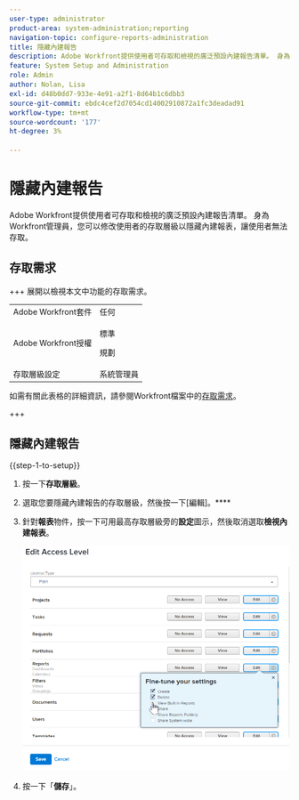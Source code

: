 ```yaml
---
user-type: administrator
product-area: system-administration;reporting
navigation-topic: configure-reports-administration
title: 隱藏內建報告
description: Adobe Workfront提供使用者可存取和檢視的廣泛預設內建報告清單。 身為Workfront管理員，您可以修改使用者的存取層級以隱藏內建報表，讓使用者無法存取。
feature: System Setup and Administration
role: Admin
author: Nolan, Lisa
exl-id: d48b0dd7-933e-4e91-a2f1-8d64b1c6dbb3
source-git-commit: ebdc4cef2d7054cd14002910872a1fc3deadad91
workflow-type: tm+mt
source-wordcount: '177'
ht-degree: 3%

---
```


# 隱藏內建報告

Adobe Workfront提供使用者可存取和檢視的廣泛預設內建報告清單。 身為Workfront管理員，您可以修改使用者的存取層級以隱藏內建報表，讓使用者無法存取。

## 存取需求

+++ 展開以檢視本文中功能的存取需求。

<table style="table-layout:auto"> 
 <col> 
 <col> 
 <tbody> 
  <tr> 
   <td role="rowheader">Adobe Workfront套件</td> 
   <td>任何</td> 
  </tr> 
  <tr> 
  <tr> 
   <td role="rowheader">Adobe Workfront授權</td> 
   <td><p>標準</p>
       <p>規劃</p></td>
  </tr> 
  </tr> 
  <tr> 
   <td role="rowheader">存取層級設定</td> 
   <td>系統管理員</td>
  </tr> 
 </tbody> 
</table>

如需有關此表格的詳細資訊，請參閱Workfront檔案中的[存取需求](/help/quicksilver/administration-and-setup/add-users/access-levels-and-object-permissions/access-level-requirements-in-documentation.md)。

+++

## 隱藏內建報告

{{step-1-to-setup}}

1. 按一下&#x200B;**存取層級**。
1. 選取您要隱藏內建報告的存取層級，然後按一下[編輯]。****
1. 針對&#x200B;**報表**&#x200B;物件，按一下可用最高存取層級旁的&#x200B;**設定**&#x200B;圖示，然後取消選取&#x200B;**檢視內建報表**。

   ![編輯存取層級](assets/edit-access-level.png)

1. 按一下「**儲存**」。
